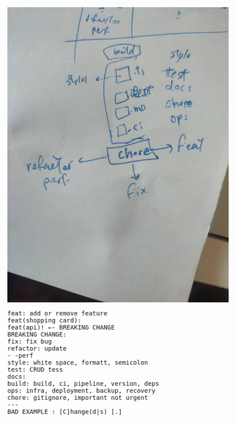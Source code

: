 <img src="https://github.com/arash-hacker/Blog/blob/master/img/commit.jpeg?raw=true"/>
<pre>
feat: add or remove feature
feat(shopping card): 
feat(api)! ←- BREAKING CHANGE
BREAKING CHANGE: 
fix: fix bug
refactor: update 
- -perf
style: white space, formatt, semicolon
test: CRUD tess
docs: 
build: build, ci, pipeline, version, deps
ops: infra, deployment, backup, recovery
chore: gitignore, important not urgent
--- 
BAD EXAMPLE : [C]hange(d|s) [.]

</pre>
